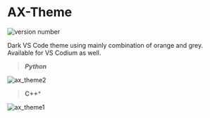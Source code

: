 # AX-Theme
![version number](https://vsmarketplacebadge.apphb.com/version/eventhorizon.ax-theme.svg)

Dark VS Code theme using mainly combination of orange and grey. Available for VS Codium as well.

> ***Python***

![ax_theme2](https://user-images.githubusercontent.com/72461989/181757171-e1c5d10b-b584-49a6-8ff5-9742f88dae45.png)

> **C++***

![ax_theme1](https://user-images.githubusercontent.com/72461989/181757206-3c0362f7-3cbb-4515-8529-d965016b3ea8.png)
